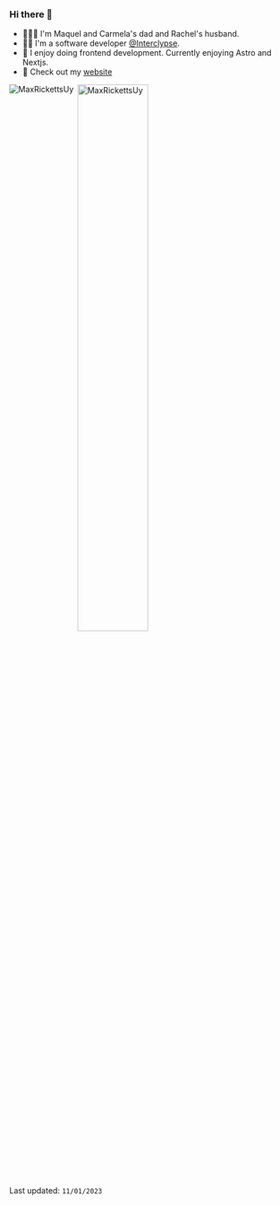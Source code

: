 ### Hi there 👋

- 👨‍👩‍👧 I'm Maquel and Carmela's dad and Rachel's husband.
- 👨‍💻 I'm a software developer [@Interclypse](https://www.interclypse.com).
- 🧰 I enjoy doing frontend development. Currently enjoying Astro and Nextjs.
- 🐶 Check out my [website](https://www.maxrickettsuy.com)

<p><img align="left" src="https://github-readme-stats.vercel.app/api/top-langs/?username=MaxRickettsUy&layout=compact&hide=html&theme=onedark" alt="MaxRickettsUy" /></p>

<p>&nbsp;<img align="center" src="https://github-readme-stats.vercel.app/api?username=MaxRickettsUy&show_icons=true&count_private=true&theme=onedark" alt="MaxRickettsUy" width="50%"/></p>

<p>Last updated: <code>11/01/2023</code></p>

